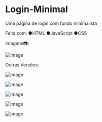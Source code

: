 # Login-Minimal

Uma página de login com fundo minimalista

Feita com: ●HTML ●JavaScript ●CSS

Imagens📷:

![image](https://user-images.githubusercontent.com/98463307/224134723-4c8b54e8-9e25-4558-9860-c75f01a1106d.png)






Outras Versões:

![image](https://user-images.githubusercontent.com/98463307/224135457-2e92acb0-19fc-40b5-a336-670f06f28ad5.png)



![image](https://user-images.githubusercontent.com/98463307/224132561-385b7a59-291a-4722-82b4-08e17bc5ccb9.png)


![image](https://user-images.githubusercontent.com/98463307/224133497-cac1b9d0-d2a1-4869-a7b8-058a9476cb2f.png)



![image](https://user-images.githubusercontent.com/98463307/224133736-c7474e9f-1441-4287-8ad4-0b1b91c5e34a.png)



![image](https://user-images.githubusercontent.com/98463307/224134349-df80532f-ff53-4de6-a53a-62bbf4540557.png)



